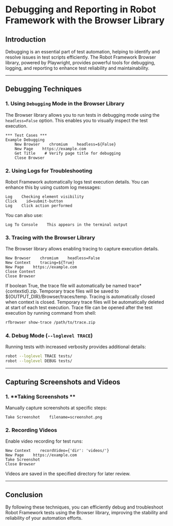 # Debugging and Reporting in Robot Framework with the Browser Library

## Introduction

Debugging is an essential part of test automation, helping to identify and resolve issues in test scripts efficiently. The Robot Framework Browser library, powered by Playwright, provides powerful tools for debugging, logging, and reporting to enhance test reliability and maintainability.

---

## Debugging Techniques

### 1. **Using `Debugging` Mode in the Browser Library**

The Browser library allows you to run tests in debugging mode using the `headless=False` option. This enables you to visually inspect the test execution.

```robot
*** Test Cases ***
Example Debugging
    New Browser    chromium    headless=${False}
    New Page    https://example.com
    Get Title    # Verify page title for debugging
    Close Browser
```

### 2. **Using Logs for Troubleshooting**

Robot Framework automatically logs test execution details. You can enhance this by using custom log messages:

```robot
Log    Checking element visibility
Click    id=submit-button
Log    Click action performed
```

You can also use:

```robot
Log To Console    This appears in the terminal output
```

### 3. **Tracing with the Browser Library**

The Browser library allows enabling tracing to capture execution details.

```robot
New Browser    chromium    headless=False
New Context    tracing=${True}
New Page    https://example.com
Close Context
Close Browser
```

If boolean True, the trace file will automatically be named trace\*{contextid}.zip. Temporary trace files will be saved to ${OUTPUT_DIR}/Browser/traces/temp. Tracing is automatically closed when context is closed. Temporary trace files will be automatically deleted at start of each test execution. Trace file can be opened after the test execution by running command from shell:

```bash
rfbrowser show-trace /path/to/trace.zip
```

### 4. **Debug Mode (`--loglevel TRACE`)**

Running tests with increased verbosity provides additional details:

```bash
robot --loglevel TRACE tests/
robot --loglevel DEBUG tests/
```

---

## Capturing Screenshots and Videos

### 1. **Taking Screenshots **

Manually capture screenshots at specific steps:

```robot
Take Screenshot    filename=screenshot.png
```

### 2. **Recording Videos**

Enable video recording for test runs:

```robot
New Context    recordVideo={'dir': 'videos/'}
New Page    https://example.com
Take Screenshot
Close Browser
```

Videos are saved in the specified directory for later review.

---

## Conclusion

By following these techniques, you can efficiently debug and troubleshoot Robot Framework tests using the Browser library, improving the stability and reliability of your automation efforts.
